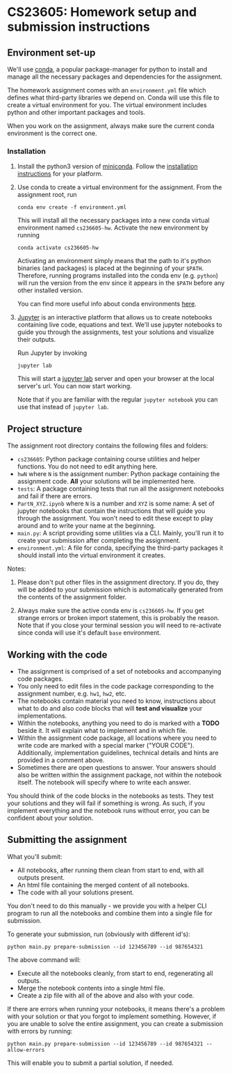# CS23605: Homework setup and submission instructions

## Environment set-up

We'll use [conda](https://conda.io), a popular package-manager for python to
install and manage all the necessary packages and dependencies for the
assignment.

The homework assignment comes with an `environment.yml` file which defines what
third-party libraries we depend on. Conda will use this file to create a
virtual environment for you. The virtual environment includes python and other
important packages and tools.

When you work on the assignment, always make sure the current conda environment
is the correct one.

### Installation

1. Install the python3 version of [miniconda](https://conda.io/miniconda.html).
   Follow the [installation instructions](https://conda.io/docs/user-guide/install/index.html)
   for your platform.

2. Use conda to create a virtual environment for the assignment.
   From the assignment root, run

   ```shell
   conda env create -f environment.yml
   ```

   This will install all the necessary packages into a new conda virtual
   environment named `cs236605-hw`. Activate the new environment by running

   ```shell
   conda activate cs236605-hw
   ```

   Activating an environment simply means that the path to it's python binaries
   (and packages) is placed at the beginning of your `$PATH`. Therefore, running 
   programs installed into the conda env (e.g. `python`) will run the version
   from the env since it appears in the `$PATH` before any other installed version.

   You can find more useful info about conda environments
   [here](https://conda.io/docs/user-guide/tasks/manage-environments.html).

3. [Jupyter](http://jupyter.org/) is an interactive platform that allows us to
   create notebooks containing live code, equations and text. We'll use jupyter
   notebooks to guide you through the assignments, test your solutions and
   visualize their outputs.

   Run Jupyter by invoking

   ```shell
   jupyter lab
   ```

   This will start a [jupyter lab](https://jupyterlab.readthedocs.io/en/stable/)
   server and open your browser at the local server's url. You can now start working.

   Note that if you are familiar with the regular `jupyter notebook` you can use
   that instead of `jupyter lab`.

## Project structure

The assignment root directory contains the following files and folders:

- `cs236605`: Python package containing course utilities and helper functions.
  You do not need to edit anything here.
- `hwN` where `N` is the assignment number: Python package containing the
  assignment code. **All** your solutions will be implemented here.
- `tests`: A package containing tests that run all the assignment notebooks and
  fail if there are errors.
- `PartN_XYZ.ipynb` where `N` is a number and `XYZ` is some name:
  A set of jupyter notebooks that contain the instructions that will guide you
  through the assignment. You won't need to edit these except to play around and
  to write your name at the beginning.
- `main.py`: A script providing some utilities via a CLI.
  Mainly, you'll run it to create your submission after completing the
  assignment.
- `environment.yml`: A file for conda, specifying the third-party packages it
  should install into the virtual environment it creates.

Notes:

1. Please don't put other files in the assignment directory. If you do, they
   will be added to your submission which is automatically generated from the
   contents of the assignment folder.

2. Always make sure the active conda env is `cs236605-hw`. If you get strange
   errors or broken import statement, this is probably the reason.
   Note that if you close your terminal session you will need to re-activate
   since conda will use it's default `base` environment.

## Working with the code

- The assignment is comprised of a set of notebooks and accompanying code
  packages.
- You only need to edit files in the code package corresponding to the
  assignment number, e.g. `hw1`, `hw2`, etc.
- The notebooks contain material you need to know, instructions about what to do
  and also code blocks that will **test and visualize** your implementations.
- Within the notebooks, anything you need to do is marked with a **TODO** beside
  it. It will explain what to implement and in which file.
- Within the assignment code package, all locations where you need to write code
  are marked with a special marker ("YOUR CODE"). Additionally, implementation
  guidelines, technical details and hints are provided in a comment above.
- Sometimes there are open questions to answer. Your answers should also be
  written within the assignment package, not within the notebook itself. The
  notebook will specify where to write each answer.

You should think of the code blocks in the notebooks as tests. They test your
solutions and they will fail if something is wrong.  As such, if you implement
everything and the notebook runs without error, you can be confident about your
solution.


## Submitting the assignment

What you'll submit:
- All notebooks, after running them clean from start to end, with all outputs
  present.
- An html file containing the merged content of all notebooks.
- The code with all your solutions present.

You don't need to do this manually - we provide you with a helper CLI program to
run all the notebooks and combine them into a single file for submission.

To generate your submission, run (obviously with different id's):

```shell
python main.py prepare-submission --id 123456789 --id 987654321
```

The above command will:
- Execute all the notebooks cleanly, from start to end, regenerating all outputs.
- Merge the notebook contents into a single html file.
- Create a zip file with all of the above and also with your code.

If there are errors when running your notebooks, it means there's a problem with
your solution or that you forgot to implement something. However, if you are
unable to solve the entire assignment, you can create a submission with errors
by running:

```shell
python main.py prepare-submission --id 123456789 --id 987654321 --allow-errors
```

This will enable you to submit a partial solution, if needed.

